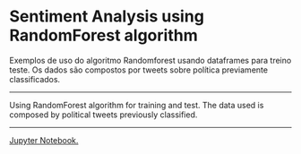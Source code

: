 # Sentiment Analysis using RandomForest algorithm
<p>Exemplos de uso do algoritmo Randomforest usando dataframes para treino teste. Os dados são compostos por tweets sobre política previamente classificados.</p>

-----------------------------------------------------------------------------------------------------------------------------------

<p>Using RandomForest algorithm for training and test. The data used is composed by political tweets previously classified.</p>

-----------------------------------------------------------------------------------------------------------------------------------
<p><a href="https://github.com/guilherme-vaz/tweets_sentiment_analysis/blob/main/Abordagem%20Supervisonada%20-%20RandomForest.ipynb">Jupyter Notebook.</a></p>
